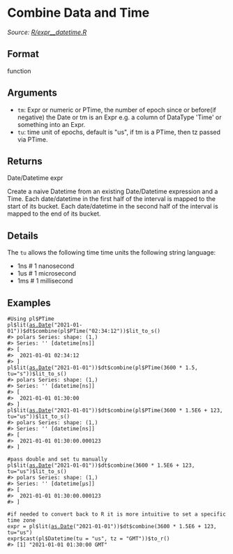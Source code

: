# Combine Data and Time

*Source: [R/expr__datetime.R](https://github.com/pola-rs/r-polars/tree/main/R/expr__datetime.R)*

## Format

function

## Arguments

- `tm`: Expr or numeric or PTime, the number of epoch since or before(if negative) the Date or tm is an Expr e.g. a column of DataType 'Time' or something into an Expr.
- `tu`: time unit of epochs, default is "us", if tm is a PTime, then tz passed via PTime.

## Returns

Date/Datetime expr

Create a naive Datetime from an existing Date/Datetime expression and a Time. Each date/datetime in the first half of the interval is mapped to the start of its bucket. Each date/datetime in the second half of the interval is mapped to the end of its bucket.

## Details

The `tu` allows the following time time units the following string language:

 * 1ns # 1 nanosecond
 * 1us # 1 microsecond
 * 1ms # 1 millisecond

## Examples

<pre class='r-example'><code><span class='r-in'><span><span class='co'>#Using pl$PTime</span></span></span>
<span class='r-in'><span><span class='va'>pl</span><span class='op'>$</span><span class='fu'>lit</span><span class='op'>(</span><span class='fu'><a href='https://rdrr.io/r/base/as.Date.html'>as.Date</a></span><span class='op'>(</span><span class='st'>"2021-01-01"</span><span class='op'>)</span><span class='op'>)</span><span class='op'>$</span><span class='va'>dt</span><span class='op'>$</span><span class='fu'>combine</span><span class='op'>(</span><span class='va'>pl</span><span class='op'>$</span><span class='fu'>PTime</span><span class='op'>(</span><span class='st'>"02:34:12"</span><span class='op'>)</span><span class='op'>)</span><span class='op'>$</span><span class='fu'>lit_to_s</span><span class='op'>(</span><span class='op'>)</span></span></span>
<span class='r-out co'><span class='r-pr'>#&gt;</span> polars Series: shape: (1,)</span>
<span class='r-out co'><span class='r-pr'>#&gt;</span> Series: '' [datetime[ns]]</span>
<span class='r-out co'><span class='r-pr'>#&gt;</span> [</span>
<span class='r-out co'><span class='r-pr'>#&gt;</span> 	2021-01-01 02:34:12</span>
<span class='r-out co'><span class='r-pr'>#&gt;</span> ]</span>
<span class='r-in'><span><span class='va'>pl</span><span class='op'>$</span><span class='fu'>lit</span><span class='op'>(</span><span class='fu'><a href='https://rdrr.io/r/base/as.Date.html'>as.Date</a></span><span class='op'>(</span><span class='st'>"2021-01-01"</span><span class='op'>)</span><span class='op'>)</span><span class='op'>$</span><span class='va'>dt</span><span class='op'>$</span><span class='fu'>combine</span><span class='op'>(</span><span class='va'>pl</span><span class='op'>$</span><span class='fu'>PTime</span><span class='op'>(</span><span class='fl'>3600</span> <span class='op'>*</span> <span class='fl'>1.5</span>, tu<span class='op'>=</span><span class='st'>"s"</span><span class='op'>)</span><span class='op'>)</span><span class='op'>$</span><span class='fu'>lit_to_s</span><span class='op'>(</span><span class='op'>)</span></span></span>
<span class='r-out co'><span class='r-pr'>#&gt;</span> polars Series: shape: (1,)</span>
<span class='r-out co'><span class='r-pr'>#&gt;</span> Series: '' [datetime[ns]]</span>
<span class='r-out co'><span class='r-pr'>#&gt;</span> [</span>
<span class='r-out co'><span class='r-pr'>#&gt;</span> 	2021-01-01 01:30:00</span>
<span class='r-out co'><span class='r-pr'>#&gt;</span> ]</span>
<span class='r-in'><span><span class='va'>pl</span><span class='op'>$</span><span class='fu'>lit</span><span class='op'>(</span><span class='fu'><a href='https://rdrr.io/r/base/as.Date.html'>as.Date</a></span><span class='op'>(</span><span class='st'>"2021-01-01"</span><span class='op'>)</span><span class='op'>)</span><span class='op'>$</span><span class='va'>dt</span><span class='op'>$</span><span class='fu'>combine</span><span class='op'>(</span><span class='va'>pl</span><span class='op'>$</span><span class='fu'>PTime</span><span class='op'>(</span><span class='fl'>3600</span> <span class='op'>*</span> <span class='fl'>1.5E6</span> <span class='op'>+</span> <span class='fl'>123</span>, tu<span class='op'>=</span><span class='st'>"us"</span><span class='op'>)</span><span class='op'>)</span><span class='op'>$</span><span class='fu'>lit_to_s</span><span class='op'>(</span><span class='op'>)</span></span></span>
<span class='r-out co'><span class='r-pr'>#&gt;</span> polars Series: shape: (1,)</span>
<span class='r-out co'><span class='r-pr'>#&gt;</span> Series: '' [datetime[ns]]</span>
<span class='r-out co'><span class='r-pr'>#&gt;</span> [</span>
<span class='r-out co'><span class='r-pr'>#&gt;</span> 	2021-01-01 01:30:00.000123</span>
<span class='r-out co'><span class='r-pr'>#&gt;</span> ]</span>
<span class='r-in'><span></span></span>
<span class='r-in'><span><span class='co'>#pass double and set tu manually</span></span></span>
<span class='r-in'><span><span class='va'>pl</span><span class='op'>$</span><span class='fu'>lit</span><span class='op'>(</span><span class='fu'><a href='https://rdrr.io/r/base/as.Date.html'>as.Date</a></span><span class='op'>(</span><span class='st'>"2021-01-01"</span><span class='op'>)</span><span class='op'>)</span><span class='op'>$</span><span class='va'>dt</span><span class='op'>$</span><span class='fu'>combine</span><span class='op'>(</span><span class='fl'>3600</span> <span class='op'>*</span> <span class='fl'>1.5E6</span> <span class='op'>+</span> <span class='fl'>123</span>, tu<span class='op'>=</span><span class='st'>"us"</span><span class='op'>)</span><span class='op'>$</span><span class='fu'>lit_to_s</span><span class='op'>(</span><span class='op'>)</span></span></span>
<span class='r-out co'><span class='r-pr'>#&gt;</span> polars Series: shape: (1,)</span>
<span class='r-out co'><span class='r-pr'>#&gt;</span> Series: '' [datetime[μs]]</span>
<span class='r-out co'><span class='r-pr'>#&gt;</span> [</span>
<span class='r-out co'><span class='r-pr'>#&gt;</span> 	2021-01-01 01:30:00.000123</span>
<span class='r-out co'><span class='r-pr'>#&gt;</span> ]</span>
<span class='r-in'><span></span></span>
<span class='r-in'><span><span class='co'>#if needed to convert back to R it is more intuitive to set a specific time zone</span></span></span>
<span class='r-in'><span><span class='va'>expr</span> <span class='op'>=</span> <span class='va'>pl</span><span class='op'>$</span><span class='fu'>lit</span><span class='op'>(</span><span class='fu'><a href='https://rdrr.io/r/base/as.Date.html'>as.Date</a></span><span class='op'>(</span><span class='st'>"2021-01-01"</span><span class='op'>)</span><span class='op'>)</span><span class='op'>$</span><span class='va'>dt</span><span class='op'>$</span><span class='fu'>combine</span><span class='op'>(</span><span class='fl'>3600</span> <span class='op'>*</span> <span class='fl'>1.5E6</span> <span class='op'>+</span> <span class='fl'>123</span>, tu<span class='op'>=</span><span class='st'>"us"</span><span class='op'>)</span></span></span>
<span class='r-in'><span><span class='va'>expr</span><span class='op'>$</span><span class='fu'>cast</span><span class='op'>(</span><span class='va'>pl</span><span class='op'>$</span><span class='fu'>Datetime</span><span class='op'>(</span>tu <span class='op'>=</span> <span class='st'>"us"</span>, tz <span class='op'>=</span> <span class='st'>"GMT"</span><span class='op'>)</span><span class='op'>)</span><span class='op'>$</span><span class='fu'>to_r</span><span class='op'>(</span><span class='op'>)</span></span></span>
<span class='r-out co'><span class='r-pr'>#&gt;</span> [1] "2021-01-01 01:30:00 GMT"</span>
 </code></pre>